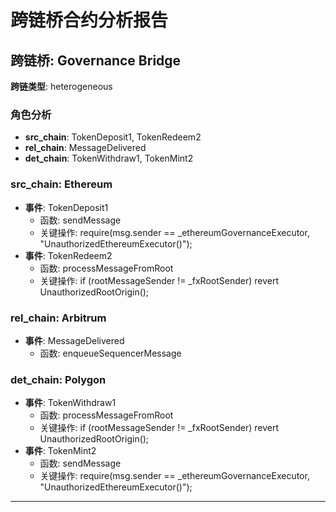 # 跨链桥合约分析报告
## 跨链桥: Governance Bridge
**跨链类型**: heterogeneous
### 角色分析
- **src_chain**: TokenDeposit1, TokenRedeem2
- **rel_chain**: MessageDelivered
- **det_chain**: TokenWithdraw1, TokenMint2
### src_chain: Ethereum
- **事件**: TokenDeposit1
  - 函数: sendMessage
  - 关键操作: require(msg.sender == _ethereumGovernanceExecutor, "UnauthorizedEthereumExecutor()");
- **事件**: TokenRedeem2
  - 函数: processMessageFromRoot
  - 关键操作: if (rootMessageSender != _fxRootSender) revert UnauthorizedRootOrigin();
### rel_chain: Arbitrum
- **事件**: MessageDelivered
  - 函数: enqueueSequencerMessage
### det_chain: Polygon
- **事件**: TokenWithdraw1
  - 函数: processMessageFromRoot
  - 关键操作: if (rootMessageSender != _fxRootSender) revert UnauthorizedRootOrigin();
- **事件**: TokenMint2
  - 函数: sendMessage
  - 关键操作: require(msg.sender == _ethereumGovernanceExecutor, "UnauthorizedEthereumExecutor()");
---
